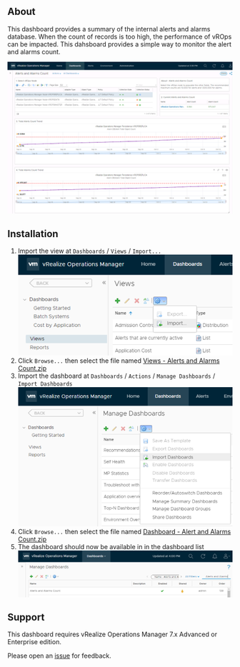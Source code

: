 <h2>About</h2>

<p>This dashboard provides a summary of the internal alerts and alarms database. When the count of records is too high, the performance of vROps can be impacted. This dahsboard provides a simple way to monitor the alert and alarms count.</p>
<a href="https://github.com/GaryFlynn/vrops-dashboards-alerts-and-alarms-count/raw/master/Sample_Dashboard.png" target="_blank"><img alt="Sample Dashboard" src="https://github.com/GaryFlynn/vrops-dashboards-alerts-and-alarms-count/raw/master/Sample_Dashboard.png" /></a>

<h2>Installation</h2>

<ol>
	<li>Import the view at <code>Dashboards</code> / <code>Views</code> / <code>Import...</code><br />
	<a href="https://github.com/GaryFlynn/vrops-dashboards-alerts-and-alarms-count/raw/master/Import_View.png" target="_blank"><img alt="Import View" src="https://github.com/GaryFlynn/vrops-dashboards-alerts-and-alarms-count/raw/master/Import_View.png" /></a></li>
	<li>Click <code>Browse...</code> then select the file named <a href="https://github.com/GaryFlynn/vrops-dashboards-alerts-and-alarms-count/raw/master/Views%20-%20Alerts%20and%20Alarms%20Count.zip" target="_blank">Views - Alerts and Alarms Count.zip</a></li>
	<li>Import the dashboard at <code>Dashboards</code> / <code>Actions</code> / <code>Manage Dashboards</code> / <code>Import Dashboards</code><br />
	<a href="https://github.com/GaryFlynn/vrops-dashboards-alerts-and-alarms-count/raw/master/Import_Dashboard.png" target="_blank"><img alt="Import Dashboard" src="https://github.com/GaryFlynn/vrops-dashboards-alerts-and-alarms-count/raw/master/Import_Dashboard.png" /></a></li>
	<li>Click <code>Browse...</code> then select the file named <a href="https://github.com/GaryFlynn/vrops-dashboards-alerts-and-alarms-count/raw/master/Dashboard%20-%20Alert%20and%20Alarms%20Count.zip" target="_blank">Dashboard - Alert and Alarms Count.zip</a></li>
	<li>The dashboard should now be available in in the dashboard list<br />
	<a href="https://github.com/GaryFlynn/vrops-dashboards-alerts-and-alarms-count/raw/master/Manage_Dashboards.PNG" target="_blank"><img alt="Dashboard List" src="https://github.com/GaryFlynn/vrops-dashboards-alerts-and-alarms-count/raw/master/Manage_Dashboards.PNG" /></a></li>
</ol>

<h2>Support</h2>

<p>This dashboard requires vRealize Operations Manager 7.x Advanced or Enterprise edition.</p>

<p>Please open an <a href="https://github.com/GaryFlynn/vrops-dashboards-alerts-and-alarms-count/issues" target="_blank">issue</a> for feedback.</p>
